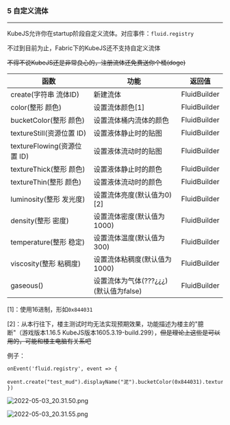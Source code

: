 ### 5 自定义流体

------

KubeJS允许你在startup阶段自定义流体。对应事件：`fluid.registry`

不过到目前为止，Fabric下的KubeJS还不支持自定义流体

~~不得不说KubeJS还是非常良心的，注册流体还免费送你个桶(doge)~~

| 函数                        | 功能                                  | 返回值       |
| --------------------------- | ------------------------------------- | ------------ |
| create(字符串 流体ID)       | 新建流体                              | FluidBuilder |
| color(整形 颜色)            | 设置流体颜色[1]                       | FluidBuilder |
| bucketColor(整形 颜色)      | 设置流体桶内流体的颜色                | FluidBuilder |
| textureStill(资源位置 ID)   | 设置液体静止时的贴图                  | FluidBuilder |
| textureFlowing(资源位置 ID) | 设置液体流动时的贴图                  | FluidBuilder |
| textureThick(整形 颜色)     | 设置液体静止时的颜色                  | FluidBuilder |
| textureThin(整形 颜色)      | 设置液体流动时的颜色                  | FluidBuilder |
| luminosity(整形 发光度)     | 设置流体亮度(默认值为0)[2]            | FluidBuilder |
| density(整形 密度)          | 设置流体密度(默认值为1000)            | FluidBuilder |
| temperature(整形 稳定)      | 设置流体温度(默认值为300)             | FluidBuilder |
| viscosity(整形 粘稠度)      | 设置流体粘稠度(默认值为1000)          | FluidBuilder |
| gaseous()                   | 设置流体为气体(???¿¿¿)(默认值为false) | FluidBuilder |

[1]：使用16进制，形如`0x844031`

[2]：从本行往下，楼主测试时均无法实现预期效果，功能描述为楼主的"臆断"（游戏版本1.16.5 KubeJS版本1605.3.19-build.299），~~但是理论上这些是可以用的，可能和楼主电脑有关系吧~~

例子：

```
onEvent('fluid.registry', event => {
	event.create("test_mud").displayName("泥").bucketColor(0x844031).textureThick(0x844031).textureThin(0x844031);
})
```



![2022-05-03_20.31.50.png](https://m1.miaomc.cn/uploads/20220503_0795d7c613651.png)

![2022-05-03_20.31.55.png](https://m1.miaomc.cn/uploads/20220503_b75d0f305a728.png)

